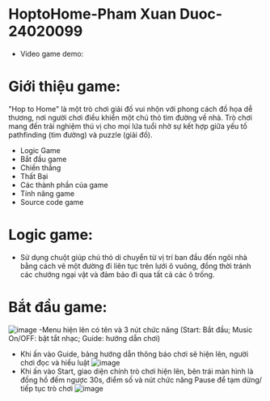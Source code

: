 # HoptoHome-Pham Xuan Duoc-24020099
- Video game demo:
# Giới thiệu game:
"Hop to Home" là một trò chơi giải đố vui nhộn với phong cách đồ họa dễ thương, nơi người chơi điều khiển một chú thỏ tìm đường về nhà. Trò chơi mang đến trải nghiệm thú vị cho mọi lứa tuổi nhờ sự kết hợp giữa yếu tố pathfinding (tìm đường) và puzzle (giải đố).
* Logic Game
* Bắt đầu game
* Chiến thắng
* Thất Bại
* Các thành phần của game
* Tính năng game
* Source code game
# Logic game:
- Sử dụng chuột giúp chú thỏ di chuyển từ vị trí ban đầu đến ngôi nhà bằng cách vẽ một đường đi liên tục trên lưới ô vuông, đồng thời tránh các chướng ngại vật và đảm bảo đi qua tất cả các ô trống.
# Bắt đầu game:
![image](https://github.com/user-attachments/assets/50d45802-91ff-49c3-a758-c504dd038eee)
-Menu hiện lên có tên và 3 nút chức năng (Start: Bắt đầu; Music On/OFF: bật tắt nhạc; Guide: hướng dẫn chơi)
+ Khi ấn vào Guide, bảng hướng dẫn thông báo chơi sẽ hiện lên, người chơi đọc và hiểu luật
![image](https://github.com/user-attachments/assets/f16aeba8-fe66-4a26-bc65-96dbd2969802)
+ Khi ấn vào Start, giao diện chính trò chơi hiện lên, bên trái màn hình là đồng hồ đếm ngược 30s, điểm số và nút chức năng Pause để tạm dừng/ tiếp tục trò chơi
![image](https://github.com/user-attachments/assets/cabbd6e5-7518-49a2-8423-40874a7f0561)



